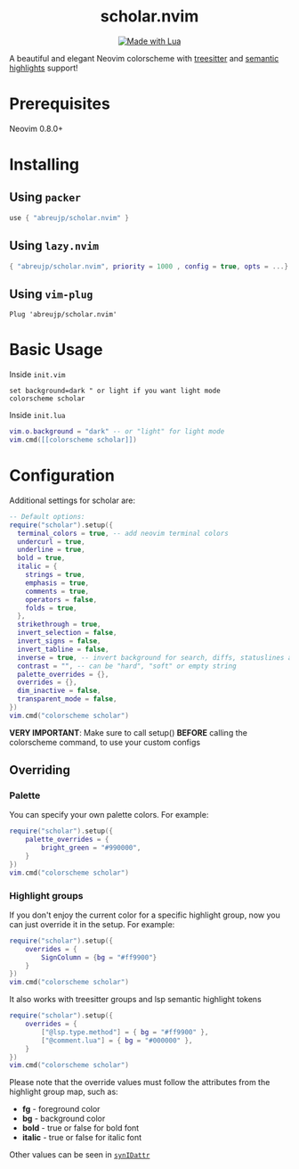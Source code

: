 <div align="center">
      <h1>scholar.nvim</h1>
     </div>
<p align="center"> 
      <a href="#"><img alt="Made with Lua" src="https://img.shields.io/badge/Made%20with%20Lua-blueviolet.svg?style=for-the-badge&logo=lua" style="vertical-align:center" /></a>
</p>

A beautiful and elegant Neovim colorscheme with [treesitter](https://github.com/nvim-treesitter/nvim-treesitter) and [semantic highlights](https://neovim.io/doc/user/lsp.html#lsp-semantic-highlight) support!

# Prerequisites

Neovim 0.8.0+

# Installing

## Using `packer`

```lua
use { "abreujp/scholar.nvim" }
```

## Using `lazy.nvim`

```lua
{ "abreujp/scholar.nvim", priority = 1000 , config = true, opts = ...}
```

## Using `vim-plug`

```vim
Plug 'abreujp/scholar.nvim'
```

# Basic Usage

Inside `init.vim`

```vim
set background=dark " or light if you want light mode
colorscheme scholar
```

Inside `init.lua`

```lua
vim.o.background = "dark" -- or "light" for light mode
vim.cmd([[colorscheme scholar]])
```

# Configuration

Additional settings for scholar are:

```lua
-- Default options:
require("scholar").setup({
  terminal_colors = true, -- add neovim terminal colors
  undercurl = true,
  underline = true,
  bold = true,
  italic = {
    strings = true,
    emphasis = true,
    comments = true,
    operators = false,
    folds = true,
  },
  strikethrough = true,
  invert_selection = false,
  invert_signs = false,
  invert_tabline = false,
  inverse = true, -- invert background for search, diffs, statuslines and errors
  contrast = "", -- can be "hard", "soft" or empty string
  palette_overrides = {},
  overrides = {},
  dim_inactive = false,
  transparent_mode = false,
})
vim.cmd("colorscheme scholar")
```

**VERY IMPORTANT**: Make sure to call setup() **BEFORE** calling the colorscheme command, to use your custom configs

## Overriding

### Palette

You can specify your own palette colors. For example:

```lua
require("scholar").setup({
    palette_overrides = {
        bright_green = "#990000",
    }
})
vim.cmd("colorscheme scholar")
```

### Highlight groups

If you don't enjoy the current color for a specific highlight group, now you can just override it in the setup. For
example:

```lua
require("scholar").setup({
    overrides = {
        SignColumn = {bg = "#ff9900"}
    }
})
vim.cmd("colorscheme scholar")
```

It also works with treesitter groups and lsp semantic highlight tokens

```lua
require("scholar").setup({
    overrides = {
        ["@lsp.type.method"] = { bg = "#ff9900" },
        ["@comment.lua"] = { bg = "#000000" },
    }
})
vim.cmd("colorscheme scholar")
```

Please note that the override values must follow the attributes from the highlight group map, such as:

- **fg** - foreground color
- **bg** - background color
- **bold** - true or false for bold font
- **italic** - true or false for italic font

Other values can be seen in [`synIDattr`](<https://neovim.io/doc/user/builtin.html#synIDattr()>)
